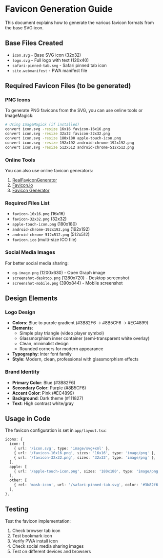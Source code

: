 # Favicon Generation Guide

This document explains how to generate the various favicon formats from the base SVG icon.

## Base Files Created
- `icon.svg` - Base SVG icon (32x32)
- `logo.svg` - Full logo with text (120x40)
- `safari-pinned-tab.svg` - Safari pinned tab icon
- `site.webmanifest` - PWA manifest file

## Required Favicon Files (to be generated)

### PNG Icons
To generate PNG favicons from the SVG, you can use online tools or ImageMagick:

```bash
# Using ImageMagick (if installed)
convert icon.svg -resize 16x16 favicon-16x16.png
convert icon.svg -resize 32x32 favicon-32x32.png
convert icon.svg -resize 180x180 apple-touch-icon.png
convert icon.svg -resize 192x192 android-chrome-192x192.png
convert icon.svg -resize 512x512 android-chrome-512x512.png
```

### Online Tools
You can also use online favicon generators:
1. [RealFaviconGenerator](https://realfavicongenerator.net/)
2. [Favicon.io](https://favicon.io/)
3. [Favicon Generator](https://www.favicon-generator.org/)

### Required Files List
- `favicon-16x16.png` (16x16)
- `favicon-32x32.png` (32x32)
- `apple-touch-icon.png` (180x180)
- `android-chrome-192x192.png` (192x192)
- `android-chrome-512x512.png` (512x512)
- `favicon.ico` (multi-size ICO file)

### Social Media Images
For better social media sharing:
- `og-image.png` (1200x630) - Open Graph image
- `screenshot-desktop.png` (1280x720) - Desktop screenshot
- `screenshot-mobile.png` (390x844) - Mobile screenshot

## Design Elements

### Logo Design
- **Colors**: Blue to purple gradient (#3B82F6 → #8B5CF6 → #EC4899)
- **Elements**:
  - Simple play triangle (video player symbol)
  - Glassmorphism inner container (semi-transparent white overlay)
  - Clean, minimalist design
  - Rounded corners for modern appearance
- **Typography**: Inter font family
- **Style**: Modern, clean, professional with glassmorphism effects

### Brand Identity
- **Primary Color**: Blue (#3B82F6)
- **Secondary Color**: Purple (#8B5CF6)
- **Accent Color**: Pink (#EC4899)
- **Background**: Dark theme (#111827)
- **Text**: High contrast white/gray

## Usage in Code

The favicon configuration is set in `app/layout.tsx`:

```typescript
icons: {
  icon: [
    { url: '/icon.svg', type: 'image/svg+xml' },
    { url: '/favicon-16x16.png', sizes: '16x16', type: 'image/png' },
    { url: '/favicon-32x32.png', sizes: '32x32', type: 'image/png' },
  ],
  apple: [
    { url: '/apple-touch-icon.png', sizes: '180x180', type: 'image/png' },
  ],
  other: [
    { rel: 'mask-icon', url: '/safari-pinned-tab.svg', color: '#3b82f6' },
  ],
},
```

## Testing

Test the favicon implementation:
1. Check browser tab icon
2. Test bookmark icon
3. Verify PWA install icon
4. Check social media sharing images
5. Test on different devices and browsers
